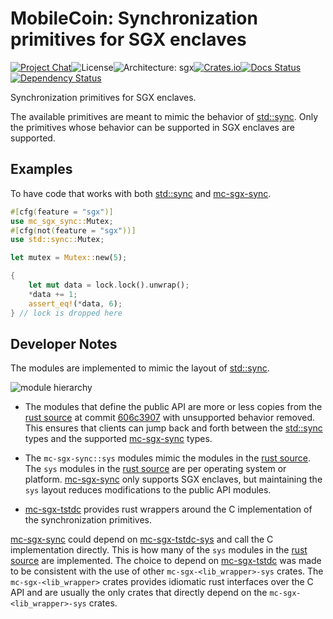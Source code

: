 # MobileCoin: Synchronization primitives for SGX enclaves

[![Project Chat][chat-image]][chat-link]<!--
-->![License][license-image]<!--
-->![Architecture: sgx][arch-image]<!--
-->[![Crates.io][crate-image]][crate-link]<!--
-->[![Docs Status][docs-image]][docs-link]<!--
-->[![Dependency Status][deps-image]][deps-link]

Synchronization primitives for SGX enclaves.

The available primitives are meant to mimic the behavior
of [std::sync](https://doc.rust-lang.org/std/sync/). Only the primitives
whose behavior can be supported in SGX enclaves are supported.

## Examples

To have code that works with both
[std::sync](https://doc.rust-lang.org/std/sync/) and
[mc-sgx-sync](https://docs.rs/mc-sgx-sync/latest/mc_sgx_sync/).

```rust
#[cfg(feature = "sgx")]
use mc_sgx_sync::Mutex;
#[cfg(not(feature = "sgx"))]
use std::sync::Mutex;

let mutex = Mutex::new(5);

{
    let mut data = lock.lock().unwrap();
    *data += 1;
    assert_eq!(*data, 6);
} // lock is dropped here
```

## Developer Notes

The modules are implemented to mimic the layout of
[std::sync](https://doc.rust-lang.org/std/sync/).

<!-- Direct image link was chosen due to cargo docs not processing mermaid
     sections. Kept the graph in this comment for future maintainers
```mermaid
graph LR
    subgraph mc-sgx-sync
    subgraph Public API
        M(mutex.rs)
        C(condvar.rs)
        R(rwlock.rs)
    end
    subgraph mc-sgx-sync::sys
        M_(mutex.rs)
        C_(condvar.rs)
        R_(rwlock.rs)
    end
    end
    subgraph mc-sgx-tstdc
        M-(mutex.rs)
        C-(condvar.rs)
        R-(rwlock.rs)
    end
    M -> M_ -> M-
    C -> C_ -> C-
    R -> R_ -> R-
```
-->
![module hierarchy](https://mermaid.ink/svg/pako:eNp1ks1qAyEQgF9lmdMWMn0AD4Wy7aHQhWCvwmJ0mixZNfjTJoS8e83akLTEueh8M_Ix6hGU0wQM1l7uNs07F7bJEdKqAKMwrPcYDlb9qyzTahpV87x8K4Vz9K1JkfaPPjxcYdcqZ_WX9H8xb_335NT2Ssnqup2xcAg3puGuaqi4hrqsao0hanVjxLtGrBixbuwbxKc8QVmwwG7OugK7X8jnjBfIERZgyBs56vxgx3OLgLghQwJY3mrptwKEPeW-tNMy0qseo_PAPuUUaAEyRfeR7xJY9IkuTS-jzHObC6T5TF9-xfw5Tj-XYKLq)

- The modules that define the public API are more or less copies from the
  [rust source](https://github.com/rust-lang/rust.git) at commit
  [606c3907](https://github.com/rust-lang/rust/commit/606c3907251397a42e23d3e60de31be9d32525d5)
  with unsupported behavior removed. This ensures that clients can jump back and
  forth between the [std::sync](https://doc.rust-lang.org/std/sync/) types and
  the supported [mc-sgx-sync](https://docs.rs/mc-sgx-sync/latest/mc_sgx_sync/)
  types.

- The `mc-sgx-sync::sys` modules mimic the modules in the
  [rust source](https://github.com/rust-lang/rust.git). The `sys` modules in the
  [rust source](https://github.com/rust-lang/rust.git) are per operating system
  or platform.
  [mc-sgx-sync](https://docs.rs/mc-sgx-sync/latest/mc_sgx_sync/) only supports
  SGX enclaves, but maintaining the `sys` layout reduces modifications to the
  public API modules.

- [mc-sgx-tstdc](https://docs.rs/mc-sgx-tstdc/latest/mc_sgx_tstdc/) provides
  rust wrappers around the C implementation of the synchronization primitives.

[mc-sgx-sync](https://docs.rs/mc-sgx-sync/latest/mc_sgx_sync/) could depend on
[mc-sgx-tstdc-sys](https://docs.rs/mc-sgx-tstdc-sys/latest/mc_sgx_tstdc_sys/)
and call the C implementation directly. This is how many of the `sys` modules in
the [rust source](https://github.com/rust-lang/rust.git) are implemented. The
choice to depend on
[mc-sgx-tstdc](https://docs.rs/mc-sgx-tstdc/latest/mc_sgx_tstdc/) was made to be
consistent with the use of other `mc-sgx-<lib_wrapper>-sys` crates. The
`mc-sgx-<lib_wrapper>` crates provides idiomatic rust interfaces over the C API
and are usually the only crates that directly depend on the
`mc-sgx-<lib_wrapper>-sys` crates.

[chat-image]: https://img.shields.io/discord/844353360348971068?style=flat-square
[chat-link]: https://discord.gg/mobilecoin
[license-image]: https://img.shields.io/crates/l/mc-sgx-sync?style=flat-square
[arch-image]: https://img.shields.io/badge/arch-sgx-red?style=flat-square
[crate-image]: https://img.shields.io/crates/v/mc-sgx-sync.svg?style=flat-square
[crate-link]: https://crates.io/crates/mc-sgx-sync
[docs-image]: https://img.shields.io/docsrs/mc-sgx-sync?style=flat-square
[docs-link]: https://docs.rs/crate/mc-sgx-sync
[deps-image]: https://deps.rs/crate/mc-sgx-sync/0.1.0/status.svg?style=flat-square
[deps-link]: https://deps.rs/crate/mc-sgx-sync/0.1.0
